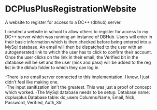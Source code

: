 DCPlusPlusRegistrationWebsite
=============================

A website to register for access to a DC++ (dbhub) server.

I created a website in school to allow others to register for access to my DC++ server which was running an instance of DBHub.
Users will enter in their basic information which is then checked before being entered into a MySql database. 
An email will then be dispatched to the user with an autogenerated link to which the user has to click to confirm their account.
Once the user clicks on the link in their email, the Verified bit in the database will be set and the user (nick and pass)
will be added to the reg list in the dbhub folder to which they can log in.

-There is no email server connected to this implementation.  I know, I just didn't feel like making one.  
-The input sanitization isn't the greatest.  This was just a proof of concept which worked.
-The MySql database needs to be setup:
Database name: dcplusplus
Database table: dc_users
Columns:Name, Email, Nick, Password, Verified, Auth_Str
